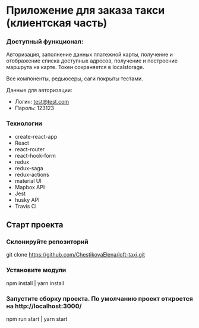 # Приложение для заказа такси (клиентская часть)

### Доступный функционал:
  Авторизация, заполнение данных платежной карты, получение и отображение списка доступных адресов, получение и построение маршрута на карте. Токен сохраняется в localstorage.

  Все компоненты, редьюсеры, саги покрыты тестами.

  Данные для авторизации:

  + Логин: test@test.com
  + Пароль: 123123

### Технологии

+ create-react-app
+ React
+ react-router
+ react-hook-form
+ redux
+ redux-saga
+ redux-actions
+ material UI
+ Mapbox API
+ Jest
+ husky API
+ Travis CI

## Старт проекта

### Склонируйте репозиторий

git clone https://github.com/ChestikovaElena/loft-taxi.git

### Установите модули

npm install | yarn install

### Запустите сборку проекта. По умолчанию проект откроется на http://localhost:3000/

npm run start | yarn start

